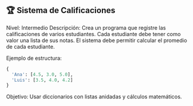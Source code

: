 ## 🏆 Sistema de Calificaciones

Nivel: Intermedio
Descripción:
Crea un programa que registre las calificaciones de varios estudiantes. Cada estudiante debe tener como valor una lista de sus notas. El sistema debe permitir calcular el promedio de cada estudiante.

Ejemplo de estructura:

```python
{
  'Ana': [4.5, 3.0, 5.0],
  'Luis': [3.5, 4.0, 4.2]
}
```

Objetivo:
Usar diccionarios con listas anidadas y cálculos matemáticos.
